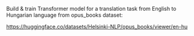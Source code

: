 Build & train Transformer model for a translation task from English to Hungarian language from opus_books dataset:


https://huggingface.co/datasets/Helsinki-NLP/opus_books/viewer/en-hu


